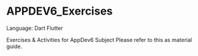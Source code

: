 # APPDEV6_Exercises

Language: Dart Flutter

Exercises & Activities for AppDev6 Subject
Please refer to this as material guide.
